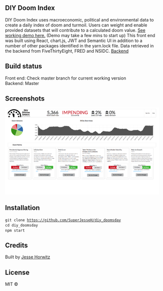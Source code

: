 
## DIY Doom Index
DIY Doom Index uses macroeconomic, political and environmental data to create a daily index of doom and turmoil. Users can weight and enable provided datasets that will contribute to a calculated doom value. [See working demo here.](https://doom-index.herokuapp.com) (Demo may take a few mins to start up) This front end was built using React, chart.js, JWT and Semantic UI in addition to a number of other packages identified in the yarn.lock file. Data retrieved in the backend from FiveThirtyEight, FRED and NSIDC. [Backend](https://github.com/SuperJesseH/diy_doomsday_backend)

## Build status
Front end: Check master branch for current working version
<br/>
Backend: Master
## Screenshots
<img src="doomPage.png" alt="DIY doom app image">

## Installation
<code>git clone https://github.com/SuperJesseH/diy_doomsday</code>
<br/>
<code>cd diy_doomsday</code>
<br/>
<code>npm start</code>

## Credits
Built by
[Jesse Horwitz](https://github.com/SuperJesseH)

## License
MIT ©

